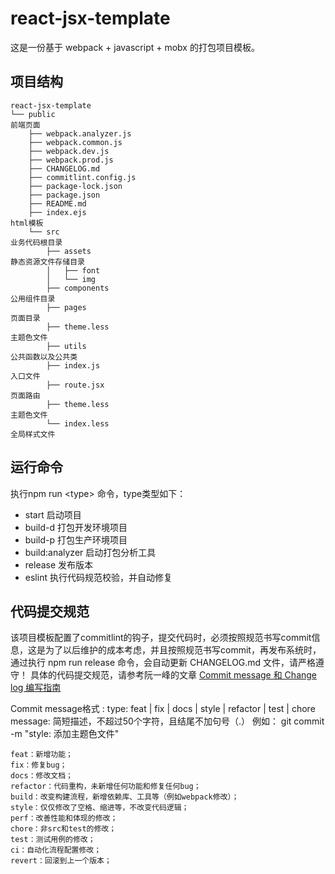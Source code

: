 # react-jsx-template
这是一份基于 webpack + javascript + mobx 的打包项目模板。
## 项目结构
    react-jsx-template
    └── public                                                              前端页面
        ├── webpack.analyzer.js                         
        ├── webpack.common.js
        ├── webpack.dev.js
        ├── webpack.prod.js
        ├── CHANGELOG.md                                                      
        ├── commitlint.config.js
        ├── package-lock.json
        ├── package.json
        ├── README.md
        ├── index.ejs                                                       html模板
        └── src                                                             业务代码根目录
            ├── assets                                                      静态资源文件存储目录
            │   ├── font
            │   └── img
            ├── components                                                  公用组件目录
            ├── pages                                                       页面目录
            ├── theme.less                                                  主题色文件
            ├── utils                                                       公共函数以及公共类
            ├── index.js                                                    入口文件
            ├── route.jsx                                                   页面路由
            ├── theme.less                                                  主题色文件
            └── index.less                                                  全局样式文件
## 运行命令
执行npm run \<type\> 命令，type类型如下： 
- start 启动项目
- build-d 打包开发环境项目
- build-p 打包生产环境项目
- build:analyzer 启动打包分析工具
- release 发布版本
- eslint 执行代码规范校验，并自动修复
    
    
## 代码提交规范
该项目模板配置了commitlint的钩子，提交代码时，必须按照规范书写commit信息，这是为了以后维护的成本考虑，并且按照规范书写commit，再发布系统时，通过执行 npm run release 命令，会自动更新 CHANGELOG.md 文件，请严格遵守！
具体的代码提交规范，请参考阮一峰的文章
[Commit message 和 Change log 编写指南](http://www.ruanyifeng.com/blog/2016/01/commit_message_change_log.html)

Commit message格式
<type>: <subject>
type: feat | fix | docs | style | refactor | test | chore
message: 简短描述，不超过50个字符，且结尾不加句号（.）
例如： git commit -m "style: 添加主题色文件"

    feat：新增功能；
    fix：修复bug；
    docs：修改文档；
    refactor：代码重构，未新增任何功能和修复任何bug；
    build：改变构建流程，新增依赖库、工具等（例如webpack修改）；
    style：仅仅修改了空格、缩进等，不改变代码逻辑；
    perf：改善性能和体现的修改；
    chore：非src和test的修改；
    test：测试用例的修改；
    ci：自动化流程配置修改；
    revert：回滚到上一个版本；